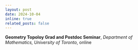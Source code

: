 ```yaml
---
layout: post
date: 2024-10-04
inline: true
related_posts: false
---
```


<b>Geometry Topoloy Grad and Postdoc Seminar</b>,
<i>Department of Mathematics, University of Toronto</i>,
online
